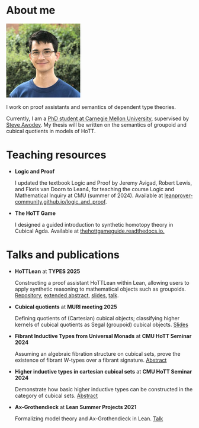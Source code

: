 # About me

![Me!](josephhua1.jpg)

I work on proof assistants and semantics of dependent type theories.

Currently, I am a
[PhD student at Carnegie Mellon University](https://www.cmu.edu/dietrich/philosophy/people/phd/joseph-hua.html),
supervised by [Steve Awodey](https://awodey.github.io/).
My thesis will be written on the semantics of
groupoid and cubical quotients in models of HoTT.

# Teaching resources

- **Logic and Proof**

  I updated the textbook Logic and Proof by Jeremy Avigad, Robert Lewis, and Floris van Doorn to Lean4,
  for teaching the course Logic and Mathematical Inquiry at CMU  (summer of 2024).
  Available at [leanprover-community.github.io/logic_and_proof](https://leanprover-community.github.io/logic_and_proof).

- **The HoTT Game**

  I designed a guided introduction to synthetic homotopy theory in Cubical Agda.
  Available at [thehottgameguide.readthedocs.io.](https://thehottgameguide.readthedocs.io/en/latest/)

# Talks and publications
  
- **HoTTLean** at **TYPES 2025**
  
  Constructing a proof assistant HoTTLean within Lean,
  allowing users to apply synthetic reasoning to mathematical objects such as groupoids.
  [Repository](https://github.com/sinhp/groupoid_model_in_lean4),
  [extended abstract](https://msp.cis.strath.ac.uk/types2025/abstracts/TYPES2025_paper25.pdf),
  [slides](https://msp.cis.strath.ac.uk/types2025/slides/TYPES2025-slides25.pdf),
  [talk](https://www.youtube.com/watch?v=Vwx_933aE_0).

- **Cubical quotients** at **MURI meeting 2025**

  Defining quotients of (Cartesian) cubical objects;
  classifying higher kernels of cubical quotients as Segal (groupoid) cubical objects.
  [Slides](muri2025.pdf)

- **Fibrant Inductive Types from Universal Monads** at **CMU HoTT Seminar 2024**

  Assuming an algebraic fibration structure on cubical sets,
  prove the existence of fibrant W-types over a fibrant signature.
  [Abstract](https://www.cmu.edu/dietrich/philosophy/hott/seminars/previous.html)

- **Higher inductive types in cartesian cubical sets** at **CMU HoTT Seminar 2024**

  Demonstrate how basic higher inductive types can be constructed
  in the category of cubical sets.
  [Abstract](https://www.cmu.edu/dietrich/philosophy/hott/seminars/previous.html)

- **Ax-Grothendieck** at **Lean Summer Projects 2021**
  
  Formalizing model theory and Ax-Grothendieck in Lean.
  [Talk](https://www.youtube.com/watch?v=ZaT_ciXoc40&t=108s)


<!-- I am a Lean enjoyer. I am working on
[HoTTLean](https://github.com/sinhp/groupoid_model_in_lean4),
where we formalize the semantics of HoTT0 in Lean,
and build an interpretation of a HoTT0 proof assistant within Lean
into those semantics. -->

